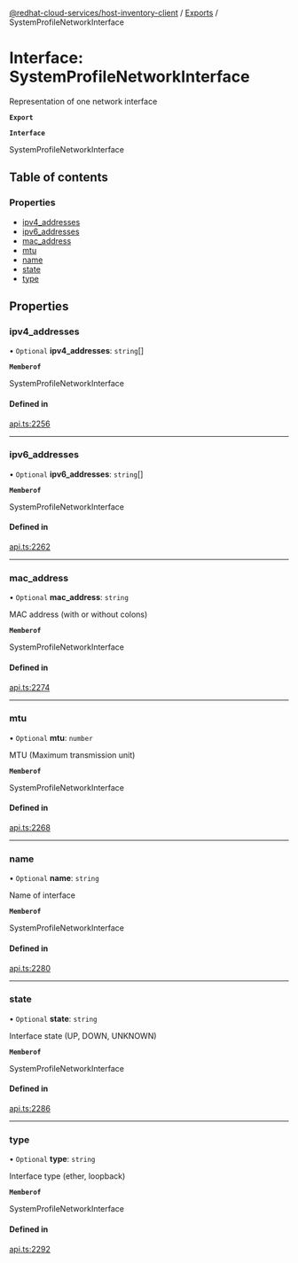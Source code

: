 [@redhat-cloud-services/host-inventory-client](../README.md) / [Exports](../modules.md) / SystemProfileNetworkInterface

# Interface: SystemProfileNetworkInterface

Representation of one network interface

**`Export`**

**`Interface`**

SystemProfileNetworkInterface

## Table of contents

### Properties

- [ipv4\_addresses](SystemProfileNetworkInterface.md#ipv4_addresses)
- [ipv6\_addresses](SystemProfileNetworkInterface.md#ipv6_addresses)
- [mac\_address](SystemProfileNetworkInterface.md#mac_address)
- [mtu](SystemProfileNetworkInterface.md#mtu)
- [name](SystemProfileNetworkInterface.md#name)
- [state](SystemProfileNetworkInterface.md#state)
- [type](SystemProfileNetworkInterface.md#type)

## Properties

### ipv4\_addresses

• `Optional` **ipv4\_addresses**: `string`[]

**`Memberof`**

SystemProfileNetworkInterface

#### Defined in

[api.ts:2256](https://github.com/RedHatInsights/javascript-clients/blob/master/packages/host-inventory/api.ts#L2256)

___

### ipv6\_addresses

• `Optional` **ipv6\_addresses**: `string`[]

**`Memberof`**

SystemProfileNetworkInterface

#### Defined in

[api.ts:2262](https://github.com/RedHatInsights/javascript-clients/blob/master/packages/host-inventory/api.ts#L2262)

___

### mac\_address

• `Optional` **mac\_address**: `string`

MAC address (with or without colons)

**`Memberof`**

SystemProfileNetworkInterface

#### Defined in

[api.ts:2274](https://github.com/RedHatInsights/javascript-clients/blob/master/packages/host-inventory/api.ts#L2274)

___

### mtu

• `Optional` **mtu**: `number`

MTU (Maximum transmission unit)

**`Memberof`**

SystemProfileNetworkInterface

#### Defined in

[api.ts:2268](https://github.com/RedHatInsights/javascript-clients/blob/master/packages/host-inventory/api.ts#L2268)

___

### name

• `Optional` **name**: `string`

Name of interface

**`Memberof`**

SystemProfileNetworkInterface

#### Defined in

[api.ts:2280](https://github.com/RedHatInsights/javascript-clients/blob/master/packages/host-inventory/api.ts#L2280)

___

### state

• `Optional` **state**: `string`

Interface state (UP, DOWN, UNKNOWN)

**`Memberof`**

SystemProfileNetworkInterface

#### Defined in

[api.ts:2286](https://github.com/RedHatInsights/javascript-clients/blob/master/packages/host-inventory/api.ts#L2286)

___

### type

• `Optional` **type**: `string`

Interface type (ether, loopback)

**`Memberof`**

SystemProfileNetworkInterface

#### Defined in

[api.ts:2292](https://github.com/RedHatInsights/javascript-clients/blob/master/packages/host-inventory/api.ts#L2292)
